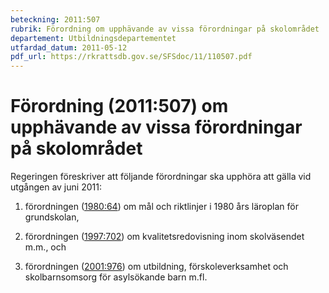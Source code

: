 ```yaml
---
beteckning: 2011:507
rubrik: Förordning om upphävande av vissa förordningar på skolområdet
departement: Utbildningsdepartementet
utfardad_datum: 2011-05-12
pdf_url: https://rkrattsdb.gov.se/SFSdoc/11/110507.pdf
---
```


# Förordning (2011:507) om upphävande av vissa förordningar på skolområdet

Regeringen föreskriver att följande förordningar ska upphöra att gälla vid utgången av juni 2011:

1. förordningen ([1980:64](https://selex.se/eli/sfs/1980/64)) om mål och riktlinjer i 1980 års läroplan för grundskolan,

2. förordningen ([1997:702](https://selex.se/eli/sfs/1997/702)) om kvalitetsredovisning inom skolväsendet m.m., och

3. förordningen ([2001:976](https://selex.se/eli/sfs/2001/976)) om utbildning, förskoleverksamhet och skolbarnsomsorg för asylsökande barn m.fl.